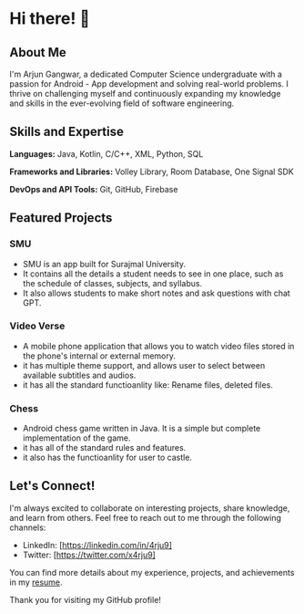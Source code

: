 # Hi there! 👋

## About Me

I'm Arjun Gangwar, a dedicated Computer Science undergraduate with a passion for Android - App development and solving real-world problems. I thrive on challenging myself and continuously expanding my knowledge and skills in the ever-evolving field of software engineering.

## Skills and Expertise

**Languages:** Java, Kotlin, C/C++, XML, Python, SQL

**Frameworks and Libraries:** Volley Library, Room Database, One Signal SDK

**DevOps and API Tools:** Git, GitHub, Firebase

## Featured Projects

### SMU

- SMU is an app built for Surajmal University.
- It contains all the details a student needs to see in one place, such as the schedule of classes, subjects, and syllabus.
- It also allows students to make short notes and ask questions with chat GPT.

### Video Verse

- A mobile phone application that allows you to watch video files stored in the phone's internal or external memory.
- it has multiple theme support, and allows user to select between available subtitles and audios.
- it has all the standard functioanlity like: Rename files, deleted files.

### Chess

- Android chess game written in Java. It is a simple but complete implementation of the game.
- it has all of the standard rules and features.
- it also has the functioanlity for user to castle.

## Let's Connect!

I'm always excited to collaborate on interesting projects, share knowledge, and learn from others. Feel free to reach out to me through the following channels:

- LinkedIn: [https://linkedin.com/in/4rju9]
- Twitter: [https://twitter.com/x4rju9]

You can find more details about my experience, projects, and achievements in my [resume](https://drive.google.com/file/d/1NqSECIOBOcANMYej3O8a4_7p9Zxzt30R/view).

Thank you for visiting my GitHub profile!
